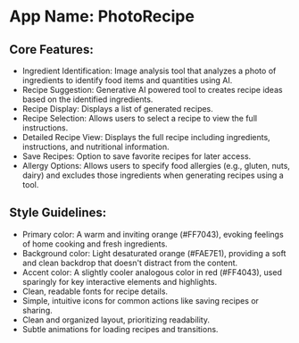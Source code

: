 # **App Name**: PhotoRecipe

## Core Features:

- Ingredient Identification: Image analysis tool that analyzes a photo of ingredients to identify food items and quantities using AI.
- Recipe Suggestion: Generative AI powered tool to creates recipe ideas based on the identified ingredients.
- Recipe Display: Displays a list of generated recipes.
- Recipe Selection: Allows users to select a recipe to view the full instructions.
- Detailed Recipe View: Displays the full recipe including ingredients, instructions, and nutritional information.
- Save Recipes: Option to save favorite recipes for later access.
- Allergy Options: Allows users to specify food allergies (e.g., gluten, nuts, dairy) and excludes those ingredients when generating recipes using a tool.

## Style Guidelines:

- Primary color: A warm and inviting orange (#FF7043), evoking feelings of home cooking and fresh ingredients.
- Background color: Light desaturated orange (#FAE7E1), providing a soft and clean backdrop that doesn't distract from the content.
- Accent color: A slightly cooler analogous color in red (#FF4043), used sparingly for key interactive elements and highlights.
- Clean, readable fonts for recipe details.
- Simple, intuitive icons for common actions like saving recipes or sharing.
- Clean and organized layout, prioritizing readability.
- Subtle animations for loading recipes and transitions.